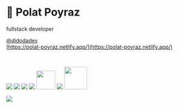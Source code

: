 # 👋 Polat Poyraz

fullstack developer

[@didodadev](https://didoda.com.tr/)  
[https://polat-poyraz.netlify.app/](https://polat-poyraz.netlify.app/)

<br/>

<!-- languages -->
![](https://upload.wikimedia.org/wikipedia/commons/thumb/9/99/Unofficial_JavaScript_logo_2.svg/35px-Unofficial_JavaScript_logo_2.svg.png)
![](https://miro.medium.com/max/35/1*TpbxEQy4ckB-g31PwUQPlg.png)
![](https://upload.wikimedia.org/wikipedia/commons/thumb/9/95/Vue.js_Logo_2.svg/40px-Vue.js_Logo_2.svg.png)
![](https://upload.wikimedia.org/wikipedia/commons/thumb/4/47/React.svg/40px-React.svg.png)
<img src="https://avnikasikci.studio/wp-content/uploads/2021/07/React.png" width="50" />
![](https://upload.wikimedia.org/wikipedia/commons/thumb/9/96/Sass_Logo_Color.svg/50px-Sass_Logo_Color.svg.png)
<img src="https://upload.wikimedia.org/wikipedia/commons/d/d9/Node.js_logo.svg" width="60" />

![](https://avatars.githubusercontent.com/u/78694789?s=35&v=4)

